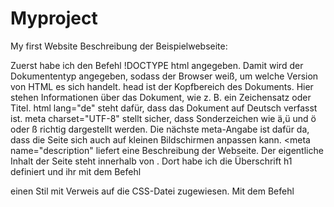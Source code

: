 # Myproject

My first Website
Beschreibung der Beispielwebseite:

Zuerst habe ich den Befehl !DOCTYPE html angegeben. Damit wird der Dokumententyp angegeben, sodass der Browser weiß, um welche Version von HTML
es sich handelt.
head ist der Kopfbereich des Dokuments. Hier stehen Informationen über das Dokument, wie z. B. ein Zeichensatz oder Titel.
html lang="de" steht dafür, dass das Dokument auf Deutsch verfasst ist.
meta charset="UTF-8" stellt sicher, dass Sonderzeichen wie ä,ü und ö oder ß richtig dargestellt werden.
Die nächste meta-Angabe ist dafür da, dass die Seite sich auch auf kleinen Bildschirmen anpassen kann.
<meta name="description" liefert eine Beschreibung der Webseite.
Der eigentliche Inhalt der Seite steht innerhalb von <body>. Dort habe ich die Überschrift h1 definiert und ihr mit dem Befehl
<link rel= "stylesheet" href="stil css"> einen Stil mit Verweis auf die CSS-Datei zugewiesen.
Mit dem Befehl <style> habe ich der Überschrift 1 direkt einen grauen Hintergrund hinzugefügt.
Die Befehle header, article, nav und main sind für die Struktur der Webseite hilfreich. Der Befehl header ist der Kopfbereich. Im Unterschied zu head
kann header Inhalte auf der Seite darstellen. 
<nav> ist für die Seitennavigation vorgesehen. Innerhalb von nav kommen die Besucher der Webseite über Links zu anderen Webseiten.
<main> ist der Hauptinhalt der Webseite und article Elemente sind Inhalte die auch eigenständig existieren können wie z.B. ein Blogeintrag.
<footer> kennzeichnet den Fußbereich. Über den Befehl <ul>, habe ich eine ungeordnete Liste erstellt. Die Befehle <li> definieren die Aufzählungspunkte.
<a href> macht aus den Aufzählungspunkten Links. Durch Klick auf den Links kann der Besucher zu unterschiedlichen Seiten kommen, da href zu anderen Seiten navigiert.
Außerdem habe ich noch zwei Bilder eingebaut mittels <img src Bildname>. Wobei die Bilder im selben Ordner sein müssen, um sie auf die Seite zu bekommen.
Mittels figcaption habe ich die Bilder beschriftet. 
Mit dem Befehl <p> habe ich immer Zeilenumbrüche gemacht. Das letzte Tool, das ich eingebaut habe, ist das Tool <script>.
Mittels <script> alert("Hallo Welt") </script> scheint ein Kästchen auf, dass Hallo Welt anzeigt, bevor man zu der eigentlichen Seite kommt.


CSS-Dokument Beschreibung:
Um mein HTML-Dokument mit CSS zu verknüpfen,  habe ich einen Befehl <link rel="stylesheet" href"stil css"> eingebunden, um das Html Dokument mit CSS
zu verbinden. 
Beim body habe ich mittels font-size die Schriftgröße gewählt. Der Befehl font-family stellt die Schriftart da. Die Schriftfarbe wird mittels
color eingeleitet. Wenn man Abstände zwischen den Elementen haben möchte, so gibt man den Befehl margin an.

h1 habe ich mittels font-size auch die entsprechende Schriftgröße zugewiesen.
font-weight soll die Schrift fett oder normal darstellen, font-weight normal (nicht fett), font-weight bold (fett)
Mit dem Befehl text-align: center habe ich die Schrift zentriert. Den Abstand zwischen Text und Rand habe ich bei der Überschrift h1 auf 2rem gesetzt.
Der Abstand zwischen den Elementen liegt bei 0.

Danach habe ich Navigationen eingebaut. nav a{ und nav ul{ sind eigene Klassen. Für die eigentliche Navigation habe ich die Hintergrundfarbe grau gewählt.
Die nav a{ hat keine eingeleitete Textfarbe. Dort habe ich den Innenabstand 0.8 festgelegt. 

Bei nav ul{ habe ich den Abstand zwischen den Elementen auf 0 gesetzt. Mit list style none werden normalerweise Aufzählungszeichen ausgeblendet.

Den Hauptbereich main habe ich mit einer maximalen Breite von 62rem definiert. Der Abstand zwischen den Zeilen ist auf auto gesetzt (margin auto).

Beim article Bereich habe ich für die Inhalte eine Maxialbreite von 50% definiert und der Abstand zwischen den Zeilen ist auf 2rem.

Beim footer (Fußbereich der Webseite) habe ich mittels background-color die Hintergrundfarbe festgelegt und mittels color die Schriftfarbe. Mittels padding
ist der Abstand zwischen Text und Rand bei 2rem. Der Abstand oberhalb der Zeilen (margin-top) ist auf 1rem gesetzt.

Mit der Klasse .bildlinks habe ich versucht habe ich auch mit dem Befehl float left versucht den Text um das Bild herum umfließen zu lassen.
Der Abstand ist auf 0,5rem rechts gesetzt.
